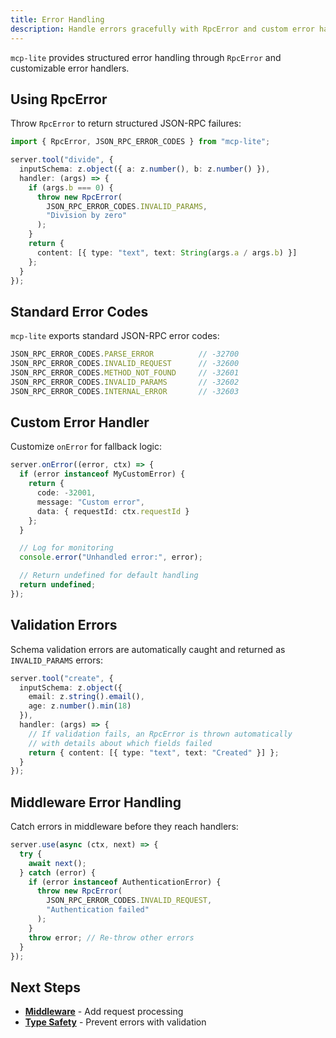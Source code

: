 ```yaml
---
title: Error Handling
description: Handle errors gracefully with RpcError and custom error handlers
---
```


`mcp-lite` provides structured error handling through `RpcError` and customizable error handlers.

## Using RpcError

Throw `RpcError` to return structured JSON-RPC failures:

```typescript
import { RpcError, JSON_RPC_ERROR_CODES } from "mcp-lite";

server.tool("divide", {
  inputSchema: z.object({ a: z.number(), b: z.number() }),
  handler: (args) => {
    if (args.b === 0) {
      throw new RpcError(
        JSON_RPC_ERROR_CODES.INVALID_PARAMS,
        "Division by zero"
      );
    }
    return {
      content: [{ type: "text", text: String(args.a / args.b) }]
    };
  }
});
```

## Standard Error Codes

`mcp-lite` exports standard JSON-RPC error codes:

```typescript
JSON_RPC_ERROR_CODES.PARSE_ERROR          // -32700
JSON_RPC_ERROR_CODES.INVALID_REQUEST      // -32600
JSON_RPC_ERROR_CODES.METHOD_NOT_FOUND     // -32601
JSON_RPC_ERROR_CODES.INVALID_PARAMS       // -32602
JSON_RPC_ERROR_CODES.INTERNAL_ERROR       // -32603
```

## Custom Error Handler

Customize `onError` for fallback logic:

```typescript
server.onError((error, ctx) => {
  if (error instanceof MyCustomError) {
    return {
      code: -32001,
      message: "Custom error",
      data: { requestId: ctx.requestId }
    };
  }

  // Log for monitoring
  console.error("Unhandled error:", error);

  // Return undefined for default handling
  return undefined;
});
```

## Validation Errors

Schema validation errors are automatically caught and returned as `INVALID_PARAMS` errors:

```typescript
server.tool("create", {
  inputSchema: z.object({
    email: z.string().email(),
    age: z.number().min(18)
  }),
  handler: (args) => {
    // If validation fails, an RpcError is thrown automatically
    // with details about which fields failed
    return { content: [{ type: "text", text: "Created" }] };
  }
});
```

## Middleware Error Handling

Catch errors in middleware before they reach handlers:

```typescript
server.use(async (ctx, next) => {
  try {
    await next();
  } catch (error) {
    if (error instanceof AuthenticationError) {
      throw new RpcError(
        JSON_RPC_ERROR_CODES.INVALID_REQUEST,
        "Authentication failed"
      );
    }
    throw error; // Re-throw other errors
  }
});
```

## Next Steps

- [**Middleware**](/mcp-lite/features/middleware) - Add request processing
- [**Type Safety**](/mcp-lite/core-concepts/type-safety) - Prevent errors with validation
